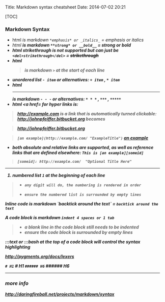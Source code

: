 Title: Markdown syntax cheatsheet
Date: 2014-07-02 20:21

[TOC]

### Markdown Syntax

- html <em> is markdown `*emphasis* or _italics_` = *emphasis* or _italics_ 
- html <strong> is markdown `**strong* or __bold__` = **strong** or __bold__
- html strikethrough is not supported but can just be `<del>strikethrough</del>` = <del>strikethrough</del>
- html <blockquote> is markdown `>` at the start of each line
- unordered list `- item` or alternatives: `+ item` , `* item`
- html <hr /> is markdown `- - -` or alternatives: `* * *` , `***` , `*****`
- html <a href= for hyper links is:

> <http://example.com> is a link that is automatically turned clickable:
> <http://johnpfeiffer.bitbucket.org>  becomes 

> <a href="http://johnpfeiffer.bitbucket.org">http://johnpfeiffer.bitbucket.org</a>

> `[an example](http://example.com/ "ExampleTitle")` [an example](/about-john-pfeiffer "ExampleTitle") 

- both absolute and relative links are supported, as well as reference links that are defined elsewhere:
`This is [an example][someid]`
> `[someid]: http://example.com/  "Optional Title Here"`
- - - 

1. numbered list `1` at the beginning of each line
> -     any digit will do, the numbering is rendered in order
> -     ensure the numbered list is surrounded by empty lines


**Inline code** is markdown \`backtick around the text\` = `backtick around the text`

**A code block** is markdown `indent 4 spaces or 1 tab`
> -    a blank line in the code block still needs to be indented
> -    ensure the code block is surrounded by empty lines

:::text or :::bash at the top of a code block will control the syntax highlighting

<http://pygments.org/docs/lexers>
    

`# H1` # H1
`###### H6` ###### H6

- - -
### more info
<http://daringfireball.net/projects/markdown/syntax>

